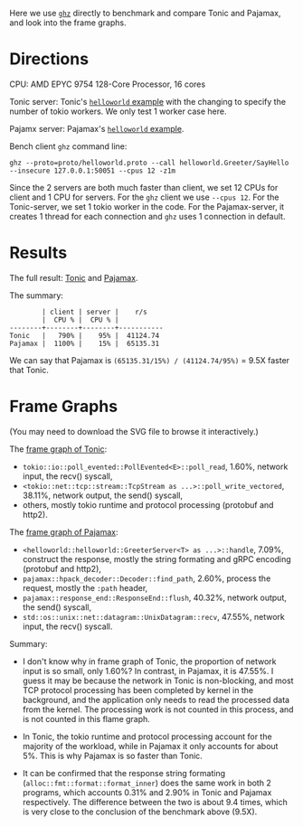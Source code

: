 Here we use [`ghz`](https://ghz.sh/) directly to benchmark and compare
Tonic and Pajamax, and look into the frame graphs.

# Directions

CPU: AMD EPYC 9754 128-Core Processor, 16 cores

Tonic server: Tonic's [`helloworld` example](tonic-helloworld/src/main.rs)
with the changing to specify the number of tokio workers.
We only test 1 worker case here.

Pajamx server: Pajamax's [`helloworld` example](https://github.com/WuBingzheng/pajamax/blob/main/examples/src/helloworld.rs).

Bench client `ghz` command line:

```
ghz --proto=proto/helloworld.proto --call helloworld.Greeter/SayHello --insecure 127.0.0.1:50051 --cpus 12 -z1m
```

Since the 2 servers are both much faster than client, we set 12 CPUs for
client and 1 CPU for servers.
For the `ghz` client we use `--cpus 12`.
For the Tonic-server, we set 1 tokio worker in the code.
For the Pajamax-server, it creates 1 thread for each connection and
`ghz` uses 1 connection in default.

# Results

The full result: [Tonic](./tonic.ghz.out) and [Pajamax](./pajamax.ghz.out).

The summary:

```
        | client | server |    r/s
        |  CPU % |  CPU % |
--------+--------+--------+-----------
Tonic   |   790% |    95% |  41124.74
Pajamax |  1100% |    15% |  65135.31
```

We can say that Pajamax is `(65135.31/15%) / (41124.74/95%)` = 9.5X faster that Tonic.

# Frame Graphs

(You may need to download the SVG file to browse it interactively.)

The [frame graph of Tonic](./tonic.flame.svg):

- `tokio::io::poll_evented::PollEvented<E>::poll_read`, 1.60%, network input, the recv() syscall,
- `<tokio::net::tcp::stream::TcpStream as ...>::poll_write_vectored`, 38.11%, network output, the send() syscall,
- others, mostly tokio runtime and protocol processing (protobuf and http2).

The [frame graph of Pajamax](./pajamax.flame.svg):

- `<helloworld::helloworld::GreeterServer<T> as ...>::handle`, 7.09%, construct the response, mostly the string formating and gRPC encoding (protobuf and http2),
- `pajamax::hpack_decoder::Decoder::find_path`, 2.60%, process the request, mostly the `:path` header,
- `pajamax::response_end::ResponseEnd::flush`, 40.32%, network output, the send() syscall,
- `std::os::unix::net::datagram::UnixDatagram::recv`, 47.55%, network input, the recv() syscall.

Summary:

- I don't know why in frame graph of Tonic, the proportion of network input
  is so small, only 1.60%? In contrast, in Pajamax, it is 47.55%.
  I guess it may be because the network in Tonic is non-blocking, and most
  TCP protocol processing has been completed by kernel in the background,
  and the application only needs to read the processed data from the kernel.
  The processing work is not counted in this process, and is not counted
  in this flame graph.

- In Tonic, the tokio runtime and protocol processing account for the
  majority of the workload, while in Pajamax it only accounts for about 5%.
  This is why Pajamax is so faster than Tonic.

- It can be confirmed that the response string formating (`alloc::fmt::format::format_inner`)
  does the same work in both 2 programs, which accounts 0.31% and 2.90%
  in Tonic and Pajamax respectively.
  The difference between the two is about 9.4 times, which is very close
  to the conclusion of the benchmark above (9.5X).

